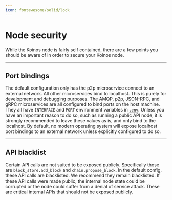 ```yaml
---
icon: fontawesome/solid/lock
---
```


# Node security
While the Koinos node is fairly self contained, there are a few points you should be aware of in order to secure your Koinos node.

---
## Port bindings
The default configuration only has the p2p microservice connect to an external network. All other microservices bind to localhost. This is purely for development and debugging purposes. The AMQP, p2p, JSON-RPC, and gRPC microservices are all configured to bind ports on the host machine. They all have `INTERFACE` and `PORT` environment variables in [`.env`](https://github.com/koinos/koinos/env.example). Unless you have an important reason to do so, such as running a public API node, it is strongly recommended to leave these values as is, and only bind to the localhost. By default, no modern operating system will expose localhost port bindings to an external network unless explicitly configured to do so.

---
## API blacklist
Certain API calls are not suited to be exposed publicly. Specifically those are `block_store.add_block` and `chain.propose_block`. In the default config, these API calls are blacklisted. We recommend they remain blacklisted. If these API calls were made public, the internal node state could be corrupted or the node could suffer from a denial of service attack. These are critical internal APIs that should not be exposed publicly.
